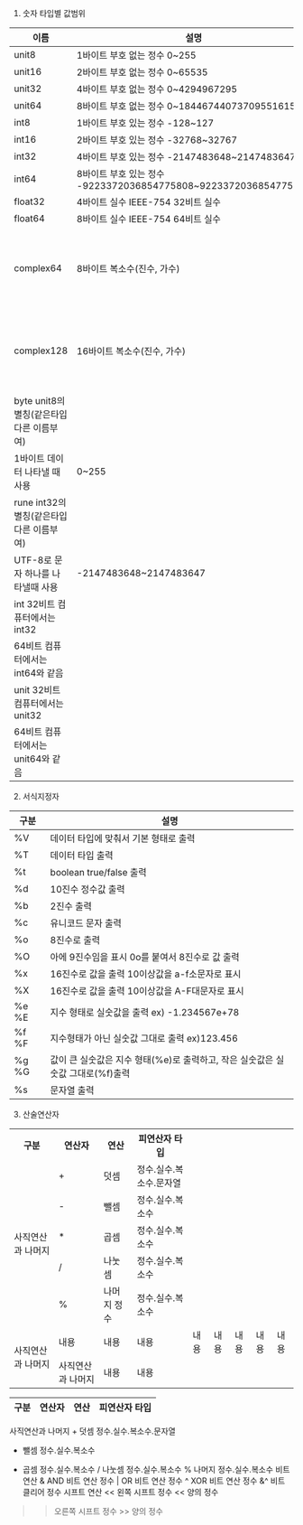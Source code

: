 1. 숫자 타입별 값범위

 

|이름	|설명	|값 범위|
|---|---|---|
|unit8	|1바이트 부호 없는 정수	0~255
|unit16	|2바이트 부호 없는 정수	0~65535
|unit32	|4바이트 부호 없는 정수	0~4294967295
|unit64	|8바이트 부호 없는 정수	0~18446744073709551615
|int8	|1바이트 부호 있는 정수	-128~127
|int16	|2바이트 부호 있는 정수	-32768~32767
|int32	|4바이트 부호 있는 정수	-2147483648~2147483647
|int64	|8바이트 부호 있는 정수	-9223372036854775808~9223372036854775807
|float32	|4바이트 실수	IEEE-754 32비트 실수
|float64	|8바이트 실수	IEEE-754 64비트 실수
|complex64	|8바이트 복소수(진수, 가수)|	진수와 가수 범위는 float32 범위아 같음
|complex128	|16바이트 복소수(진수, 가수)|	진수와 가수 범위는 float64 범위아 같음
|byte	unit8의 별칭(같은타입 다른 이름부여)
1바이트 데이터 나타낼 때 사용|	0~255
|rune	int32의 별칭(같은타입 다른 이름부여)
UTF-8로 문자 하나를 나타낼때 사용|	-2147483648~2147483647
|int	32비트 컴퓨터에서는 int32
64비트 컴퓨터에서는 int64와 같음	 |
|unit	32비트 컴퓨터에서는 unit32
64비트 컴퓨터에서는 unit64와 같음	 |
 

2. 서식지정자

|구분|	설명|
|---|---|
|%V|	데이터 타입에 맞춰서 기본 형태로 출력|
|%T|	데이터 타입 출력|
|%t|	boolean true/false 출력||
|%d|	10진수 정수값 출력|
|%b|	2진수 출력|
|%c|	유니코드 문자 출력|
|%o|	8진수로 출력|
|%O|	아에 9진수임을 표시 0o를 붙여서 8진수로 값 출력|
|%x|	16진수로 값을 출력 10이상값을 a-f소문자로 표시|
|%X|	16진수로 값을 출력 10이상값을 A-F대문자로 표시|
|%e %E|	지수 형태로 실숫값을 출력  ex) -1.234567e+78|
|%f %F|	지수형태가 아닌 실숫값 그대로 출력 ex)123.456|
|%g %G|	값이 큰 실숫값은 지수 형태(%e)로 출력하고, 작은 실숫값은 실숫값 그대로(%f)출력|
|%s|	문자열 출력|


3. 산술연산자

<table>
  <tr>
    <th>구분</th>
    <th>연산자</th>
    <th>연산</th>
    <th>피연산자 타입</th>
  </tr>
  <tr>
    <td rowspan="6">사직연산과 나머지</td>
  </tr>
  <tr>
    <td>+</td>
    <td>덧셈</td>
    <td>정수.실수.복소수.문자열</td>
  </tr>
  <tr>
    <td>-</td>
    <td>뺄셈</td>
    <td>정수.실수.복소수</td>
  </tr>
  <tr>
    <td>*</td>
    <td>	곱셈</td>
    <td>정수.실수.복소수</td>
  </tr>
  <tr>
    <td>/</td>
    <td>나눗셈</td>
    <td>정수.실수.복소수</td>
  </tr>
  <tr>
    <td>%</td>
    <td> 나머지	정수</td>
    <td>정수.실수.복소수</td>
  </tr>
  <tr>
    <td rowspan="4">사직연산과 나머지</td>
    <td>내용</td>
    <td>내용</td>
    <td>내용</td>
    <td>내용</td>
    <td>내용</td>
    <td>내용</td>
    <td>내용</td>
    <td>내용</td>
  </tr>
   <tr>
    <td rowspan="2">사직연산과 나머지</td>
    <td>내용</td>
    <td>내용</td>
  </tr>
</table>


|구분	|연산자	|연산	|피연산자 타입|
|---|---|---|---|
사직연산과 나머지	+	덧셈	정수.실수.복소수.문자열
-	뺄셈	정수.실수.복소수
*	곱셈	정수.실수.복소수
/	나눗셈	정수.실수.복소수
%	나머지	정수.실수.복소수
비트 연산	&	AND 비트 연산	정수
|	OR 비트 연산	정수
^	XOR 비트 연산	정수
&^	비트 클리어	정수
시프트 연산	<<	왼쪽 시프트	정수 << 양의 정수
>>	오른쪽 시프트	정수 >> 양의 정수
 
